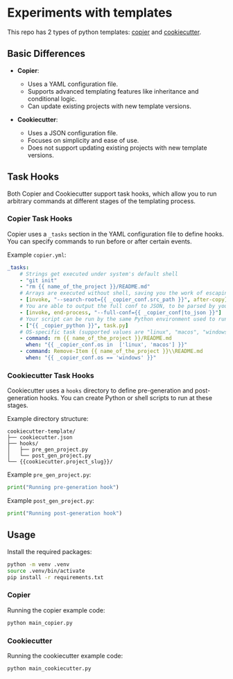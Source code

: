 # Experiments with templates

This repo has 2 types of python templates: [copier](https://copier.readthedocs.io/en/latest/) and [cookiecutter](https://cookiecutter.readthedocs.io/en/latest/).

## Basic Differences

- **Copier**:
  - Uses a YAML configuration file.
  - Supports advanced templating features like inheritance and conditional logic.
  - Can update existing projects with new template versions.

- **Cookiecutter**:
  - Uses a JSON configuration file.
  - Focuses on simplicity and ease of use.
  - Does not support updating existing projects with new template versions.

## Task Hooks

Both Copier and Cookiecutter support task hooks, which allow you to run arbitrary commands at different stages of the templating process.

### Copier Task Hooks

Copier uses a `_tasks` section in the YAML configuration file to define hooks. You can specify commands to run before or after certain events.

Example `copier.yml`:

```yaml
_tasks:
    # Strings get executed under system's default shell
    - "git init"
    - "rm {{ name_of_the_project }}/README.md"
    # Arrays are executed without shell, saving you the work of escaping arguments
    - [invoke, "--search-root={{ _copier_conf.src_path }}", after-copy]
    # You are able to output the full conf to JSON, to be parsed by your script
    - [invoke, end-process, "--full-conf={{ _copier_conf|to_json }}"]
    # Your script can be run by the same Python environment used to run Copier
    - ["{{ _copier_python }}", task.py]
    # OS-specific task (supported values are "linux", "macos", "windows" and `None`)
    - command: rm {{ name_of_the_project }}/README.md
      when: "{{ _copier_conf.os in  ['linux', 'macos'] }}"
    - command: Remove-Item {{ name_of_the_project }}\\README.md
      when: "{{ _copier_conf.os == 'windows' }}"
```

### Cookiecutter Task Hooks

Cookiecutter uses a `hooks` directory to define pre-generation and post-generation hooks. You can create Python or shell scripts to run at these stages.

Example directory structure:

```text
cookiecutter-template/
├── cookiecutter.json
├── hooks/
│   ├── pre_gen_project.py
│   └── post_gen_project.py
└── {{cookiecutter.project_slug}}/
```

Example `pre_gen_project.py`:

```python
print("Running pre-generation hook")
```

Example `post_gen_project.py`:

```python
print("Running post-generation hook")
```

## Usage

Install the required packages:

```bash
python -m venv .venv
source .venv/bin/activate
pip install -r requirements.txt
```

### Copier

Running the copier example code:

```bash
python main_copier.py
```

### Cookiecutter

Running the cookiecutter example code:

```bash
python main_cookiecutter.py
```

